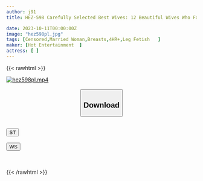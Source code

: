 ```yaml
---
author: j91
title: HEZ-598 Carefully Selected Best Wives: 12 Beautiful Wives Who Fall To Climax Due To Adulterous Sex

date: 2023-10-11T00:00:00Z
image: "hez598pl.jpg"
tags: [Censored,Married Woman,Breasts,4HR+,Leg Fetish	]
maker: [Hot Entertainment  ]
actress: [ ]
---
```



{{< rawhtml >}}

<div class="video" data-videoid="jP7qL3WeBjUzkJP">
    <a href="javascript:;">
        <img src="https://my.j91.asia/posts/hez598pl/hez598pl.jpg" width="WIDTH" height="HEIGHT" alt="hez598pl.mp4" loading="lazy">
    </a>
</div>

<script type="text/javascript" src="https://j91.asia/asset/on-demand-st.js"></script>

<br>
  <link rel="stylesheet" href="https://j91.asia/asset/bs5.css">
  
  <center>
  <button class="btn btn-primary" type="button" data-bs-toggle="collapse" data-bs-target=".multi-collapse" aria-expanded="false" aria-controls="multiCollapseExample1 multiCollapseExample2"><h2>Download</h2></button></center>
</p>
<div class="row">
  <div class="col">
    <div class="collapse multi-collapse" id="multiCollapseExample1">
      <div class="card card-body">
	      	      <br>
<div class="buttons">  
<a href="https://streamtape.to/v/jP7qL3WeBjUzkJP"><button class="btn-hover color-3"><i class="fa fa-download"></i> ST</button></a></div>
    </div>
  </div>
</div>
  <div class="col">
    <div class="collapse multi-collapse" id="multiCollapseExample2">
      <div class="card card-body">
	      <br>
<div class="buttons">
    <a href="https://wolfstream.tv/bqgbzavndzcs"><button class="btn-hover color-9"><i class="fa fa-download"></i> WS</button></a></div>
<br><br>
      </div>
    </div>
  </div>
</div>

{{< /rawhtml >}}